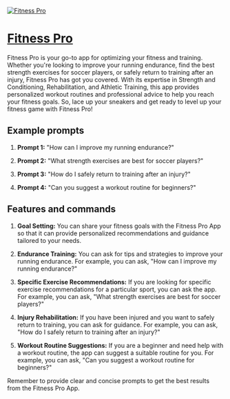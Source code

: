 [![Fitness Pro](https://files.oaiusercontent.com/file-x8ZXG6EsPeSlnpppgUEWC11E?se=2123-10-19T01%3A48%3A04Z&sp=r&sv=2021-08-06&sr=b&rscc=max-age%3D31536000%2C%20immutable&rscd=attachment%3B%20filename%3D94f10ebb-b780-415d-bb0b-b78eb8f83cb4.png&sig=2rjyB7LvLLddcFaxKdrjq1ejAGu1lexujMBO9fA8hCg%3D)](https://chat.openai.com/g/g-9vZJ1biMZ-fitness-pro)

# [Fitness Pro](https://chat.openai.com/g/g-9vZJ1biMZ-fitness-pro)

Fitness Pro is your go-to app for optimizing your fitness and training. Whether you're looking to improve your running endurance, find the best strength exercises for soccer players, or safely return to training after an injury, Fitness Pro has got you covered. With its expertise in Strength and Conditioning, Rehabilitation, and Athletic Training, this app provides personalized workout routines and professional advice to help you reach your fitness goals. So, lace up your sneakers and get ready to level up your fitness game with Fitness Pro!

## Example prompts

1. **Prompt 1:** "How can I improve my running endurance?"

2. **Prompt 2:** "What strength exercises are best for soccer players?"

3. **Prompt 3:** "How do I safely return to training after an injury?"

4. **Prompt 4:** "Can you suggest a workout routine for beginners?"

## Features and commands

1. **Goal Setting:** You can share your fitness goals with the Fitness Pro App so that it can provide personalized recommendations and guidance tailored to your needs.

2. **Endurance Training:** You can ask for tips and strategies to improve your running endurance. For example, you can ask, "How can I improve my running endurance?"

3. **Specific Exercise Recommendations:** If you are looking for specific exercise recommendations for a particular sport, you can ask the app. For example, you can ask, "What strength exercises are best for soccer players?"

4. **Injury Rehabilitation:** If you have been injured and you want to safely return to training, you can ask for guidance. For example, you can ask, "How do I safely return to training after an injury?"

5. **Workout Routine Suggestions:** If you are a beginner and need help with a workout routine, the app can suggest a suitable routine for you. For example, you can ask, "Can you suggest a workout routine for beginners?"

Remember to provide clear and concise prompts to get the best results from the Fitness Pro App.